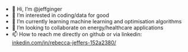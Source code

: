 - 👋 Hi, I’m @jeffginger
- 👀 I’m interested in coding/data for good
- 🌱 I’m currently learning machine learning and optimisation algorithms
- 💞️ I’m looking to collaborate on energy/healthcare applications
- 📫 How to reach me directly on github or via linkedin: [inkedin.com/in/rebecca-jeffers-152a2380/](linkedin.com/in/rebecca-jeffers-152a2380/)

<!---
jeffginger/jeffginger is a ✨ special ✨ repository because its `README.md` (this file) appears on your GitHub profile.
You can click the Preview link to take a look at your changes.
--->
